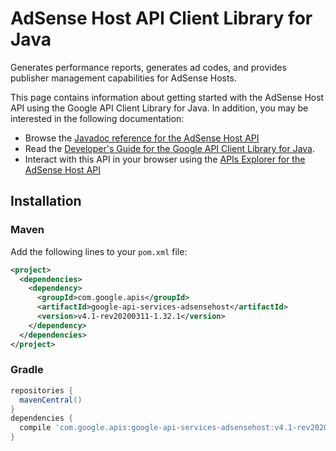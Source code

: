 # AdSense Host API Client Library for Java

Generates performance reports, generates ad codes, and provides publisher management capabilities for AdSense Hosts.

This page contains information about getting started with the AdSense Host API
using the Google API Client Library for Java. In addition, you may be interested
in the following documentation:

* Browse the [Javadoc reference for the AdSense Host API][javadoc]
* Read the [Developer's Guide for the Google API Client Library for Java][google-api-client].
* Interact with this API in your browser using the [APIs Explorer for the AdSense Host API][api-explorer]

## Installation

### Maven

Add the following lines to your `pom.xml` file:

```xml
<project>
  <dependencies>
    <dependency>
      <groupId>com.google.apis</groupId>
      <artifactId>google-api-services-adsensehost</artifactId>
      <version>v4.1-rev20200311-1.32.1</version>
    </dependency>
  </dependencies>
</project>
```

### Gradle

```gradle
repositories {
  mavenCentral()
}
dependencies {
  compile 'com.google.apis:google-api-services-adsensehost:v4.1-rev20200311-1.32.1'
}
```

[javadoc]: https://googleapis.dev/java/google-api-services-adsensehost/latest/index.html
[google-api-client]: https://github.com/googleapis/google-api-java-client/
[api-explorer]: https://developers.google.com/apis-explorer/#p/adsensehost/v1/
